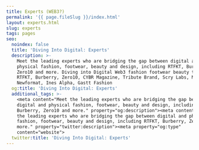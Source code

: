 ```yaml
---
title: Experts (WEB3?)
permalink: '{{ page.fileSlug }}/index.html'
layout: experts.html
slug: experts
tags: pages
seo:
  noindex: false
  title: 'Diving Into Digital: Experts'
  description: >-
    Meet the leading experts who are bridging the gap between digital and
    physical fashion, footwear, beauty and design, including RTFKT, Burberry,
    Zero10 and more. Diving into Digital Web3 fashion footwear beauty trends
    RTFKT, Burberry, Zero10, CYBR Magazine, Tribute Brand, Scry Labs, Morbo,
    Newformat, Ines Alpha, Gastt Fashion
  og:title: 'Diving Into Digital: Experts'
  additional_tags: >-
    <meta content="Meet the leading experts who are bridging the gap between
    digital and physical fashion, footwear, beauty and design, including RTFKT,
    Burberry, Zero10 and more." property="og:description"><meta content="Meet
    the leading experts who are bridging the gap between digital and physical
    fashion, footwear, beauty and design, including RTFKT, Burberry, Zero10 and
    more." property="twitter:description"><meta property="og:type"
    content="website">
  twitter:title: 'Diving Into Digital: Experts'
---
```




